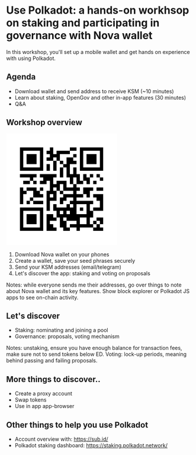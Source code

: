 # Use Polkadot: a hands-on workhsop on staking and participating in governance with Nova wallet

In this workshop, you'll set up a mobile wallet and get hands on experience with using Polkadot.

## Agenda

- Download wallet and send address to receive KSM (~10 minutes)
- Learn about staking, OpenGov and other in-app features (30 minutes)
- Q&A 

## Workshop overview

![qr-code](../assets/nova-wallet-qr-code.png)

1. Download Nova wallet on your phones
1. Create a wallet, save your seed phrases securely
1. Send your KSM addresses (email/telegram)
1. Let's discover the app: staking and voting on proposals

Notes: while everyone sends me their addresses, go over things to note about Nova wallet and its key features. Show block explorer or Polkadot JS apps to see on-chain activity.

## Let's discover

* Staking: nominating and joining a pool
* Governance: proposals, voting mechanism

Notes: unstaking, ensure you have enough balance for transaction fees, make sure not to send tokens below ED. Voting: lock-up periods, meaning behind passing and failing proposals.

## More things to discover.. 

* Create a proxy account
* Swap tokens 
* Use in app app-browser

## Other things to help you use Polkadot

* Account overview with: https://sub.id/
* Polkadot staking dashboard: https://staking.polkadot.network/
